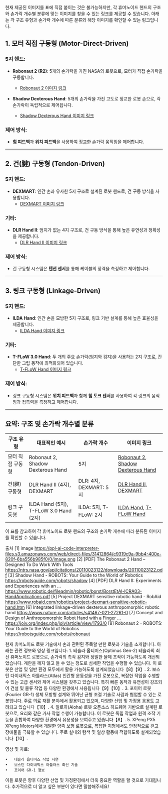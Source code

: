 현재 제공된 이미지를 표에 직접 붙이는 것은 불가능하지만, 각 휴머노이드 핸드의 구조와 손가락 개수별 분류에 맞는 이미지를 찾을 수 있는 링크를 제공할 수 있습니다. 아래는 각 구조 유형과 손가락 개수에 따른 분류와 해당 이미지를 확인할 수 있는 링크입니다.

## 1. **모터 직접 구동형 (Motor-Direct-Driven)**

### 5지 핸드:
- **Robonaut 2 (R2)**: 5개의 손가락을 가진 NASA의 로봇으로, 모터가 직접 손가락을 구동합니다.
  - [Robonaut 2 이미지 링크](https://robotsguide.com/robots/robonaut)

- **Shadow Dexterous Hand**: 5개의 손가락을 가진 고도로 정교한 로봇 손으로, 각 손가락이 독립적으로 제어됩니다.
  - [Shadow Dexterous Hand 이미지 링크](https://robotsguide.com/robots/shadow)

### 제어 방식:
- **힘 피드백**과 **위치 피드백**을 사용하여 정교한 손가락 움직임을 제어합니다.

---

## 2. **건(腱) 구동형 (Tendon-Driven)**

### 5지 핸드:
- **DEXMART**: 인간 손과 유사한 5지 구조로 설계된 로봇 핸드로, 건 구동 방식을 사용합니다.
  - [DEXMART 이미지 링크](https://www.robaid.com/robotics/project-dexmart-sensitive-robotic-hand.htm)

### 기타:
- **DLR Hand II**: 엄지가 없는 4지 구조로, 건 구동 방식을 통해 높은 유연성과 정확성을 제공합니다.
  - [DLR Hand II 이미지 링크](https://www.robotic.de/fileadmin/robotic/borst/BorstEtAl-ICRA03-HandApplications.pdf)

### 제어 방식:
- 건 구동형 시스템은 **텐션 센서**를 통해 케이블의 장력을 측정하고 제어합니다.

---

## 3. **링크 구동형 (Linkage-Driven)**

### 5지 핸드:
- **ILDA Hand**: 인간 손을 모방한 5지 구조로, 링크 기반 설계를 통해 높은 효율성을 제공합니다.
  - [ILDA Hand 이미지 링크](https://www.nature.com/articles/s41467-021-27261-0)

### 기타:
- **T-FLoW 3.0 Hand**: 두 개의 주요 손가락(엄지와 검지)을 사용하는 2지 구조로, 간단한 그립 동작에 최적화되어 있습니다.
  - [T-FLoW Hand 이미지 링크](https://joiv.org/index.php/joiv/article/view/1793/0)

### 제어 방식:
- 링크 구동형 시스템은 **위치 피드백**과 함께 **힘 토크 센서**를 사용하여 각 링크의 움직임과 접촉력을 측정하고 제어합니다.

---

## 요약: 구조 및 손가락 개수별 분류

| 구조 유형          | 대표적인 예시                           | 손가락 개수 | 이미지 링크                              |
|-------------------|----------------------------------------|------------|----------------------------------------|
| 모터 직접 구동형   | Robonaut 2, Shadow Dexterous Hand      | 5지        | [Robonaut 2](https://robotsguide.com/robots/robonaut), [Shadow Dexterous Hand](https://robotsguide.com/robots/shadow) |
| 건(腱) 구동형      | DLR Hand II (4지), DEXMART             | DLR: 4지, DEXMART: 5지 | [DLR Hand II](https://www.robotic.de/fileadmin/robotic/borst/BorstEtAl-ICRA03-HandApplications.pdf), [DEXMART](https://www.robaid.com/robotics/project-dexmart-sensitive-robotic-hand.htm) |
| 링크 구동형        | ILDA Hand (5지), T-FLoW 3.0 Hand (2지) | ILDA: 5지, T-FLoW: 2지 | [ILDA Hand](https://www.nature.com/articles/s41467-021-27261-0), [T-FLoW Hand](https://joiv.org/index.php/joiv/article/view/1793/0) |

이 표를 참고하여 각 휴머노이드 로봇 핸드의 구조와 손가락 개수에 따라 분류된 이미지를 확인할 수 있습니다.

출처
[1] image https://ppl-ai-code-interpreter-files.s3.amazonaws.com/web/direct-files/31412864/c9319c9a-9bb4-400e-820f-6ba556b985f0/0/image.png
[2] [PDF] The Robonaut 2 Hand – Designed To Do Work With Tools https://ntrs.nasa.gov/api/citations/20110023122/downloads/20110023122.pdf
[3] Shadow Hand - ROBOTS: Your Guide to the World of Robotics https://robotsguide.com/robots/shadow
[4] [PDF] DLR Hand II: Experiments and Experiences with an ... https://www.robotic.de/fileadmin/robotic/borst/BorstEtAl-ICRA03-HandApplications.pdf
[5] Project DEXMART sensitive robotic hand - RobAid https://www.robaid.com/robotics/project-dexmart-sensitive-robotic-hand.htm
[6] Integrated linkage-driven dexterous anthropomorphic robotic hand https://www.nature.com/articles/s41467-021-27261-0
[7] Concept and Design of Anthropomorphic Robot Hand with a Finger ... https://joiv.org/index.php/joiv/article/view/1793/0
[8] Robonaut 2 - ROBOTS: Your Guide to the World of Robotics https://robotsguide.com/robots/robonaut


현재 휴머노이드 로봇 기술에서 손과 관련된 주목할 만한 로봇과 기술을 소개합니다. 아래는 관련 정보와 영상 링크입니다:
	1.	테슬라 옵티머스(Optimus Gen-2)
테슬라의 최신 휴머노이드 로봇으로, 손가락의 촉각 감지와 정밀한 물체 조작이 가능하도록 개선되었습니다. 계란을 깨지 않고 들 수 있는 정도로 섬세한 작업을 수행할 수 있습니다. 이 로봇은 산업 및 일반 환경 모두에서 활용 가능하도록 설계되었습니다【8】【9】.
	2.	보스턴 다이내믹스 아틀라스(Atlas)
인간형 운동성을 가진 로봇으로, 복잡한 작업을 수행할 수 있는 고급 센서와 제어 시스템을 갖추고 있습니다. 특히 빠른 동작과 유연성이 강조되어 건설 및 물류 작업 등 다양한 환경에서 사용됩니다【9】【10】.
	3.	포이어 로봇(Fourier GR-1)
생체 모방형 설계와 뛰어난 균형 조절 기술로 사람과 협업할 수 있는 로봇입니다. 주로 의료 재활 분야에서 활용되고 있으며, 다양한 산업 및 가정용 응용도 고려되고 있습니다【10】.
	4.	알로하(Aloha) 로봇
오픈소스 하드웨어 기반으로 설계된 로봇으로, 요리와 같은 가사 작업 수행이 가능합니다. 이 로봇은 독립 작업과 원격 조작 기능을 혼합하여 다양한 환경에서 유용성을 보여주고 있습니다【8】.
	5.	XPeng PX5
XPeng Motors에서 개발한 양족 보행 로봇으로, 복잡한 지형에서도 안정적으로 걷고 장애물을 극복할 수 있습니다. 주로 실내외 탐색 및 일상 활동에 적합하도록 설계되었습니다【10】.

영상 및 자료:

	•	테슬라 옵티머스 작업 시연
	•	보스턴 다이내믹스 아틀라스 최신 기술
	•	포이어 GR-1 정보

이들 로봇은 향후 다양한 산업 및 가정환경에서 더욱 중요한 역할을 할 것으로 기대됩니다. 추가적으로 더 알고 싶은 부분이 있다면 말씀해주세요!

